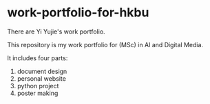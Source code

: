 # work-portfolio-for-hkbu
There are Yi Yujie's work portfolio.

This repository is my work portfolio for (MSc) in AI and Digital Media.

It includes four parts:

1. document design
2. personal website
3. python project
4. poster making
